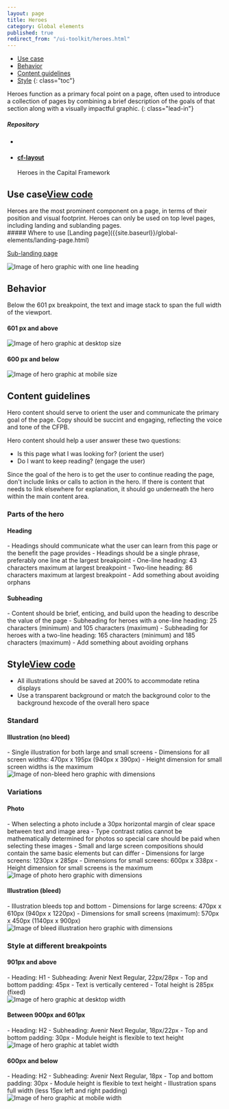 ```yaml
---
layout: page
title: Heroes
category: Global elements
published: true
redirect_from: "/ui-toolkit/heroes.html"
---
```


- [Use case](#use-case)
- [Behavior](#behavior)
- [Content guidelines](#content-guidelines)
- [Style](#style)
 {: class="toc"}

<div class="content-50 content-first">
Heroes function as a primary focal point on a page, often used to introduce a collection of pages by combining a brief description of the goals of that section along with a visually impactful graphic. 
{: class="lead-in"}

</div>

<div class="content-50 content-last">
  <h5 class="repo-list-header">Repository</h5>
  <ul class="repo-list">
    <li>
      <span class="cf-icon cf-icon-github"></span>
    </li>
    <li>
      <a href="https://github.com/cfpb/cf-layout"><h4>cf-layout</h4></a>
      <p>Heroes in the Capital Framework</p>
    </li>
  </ul>
</div> 


<h2 id="use-case">Use case<span class="cf-code-link"><a href="https://github.com/cfpb/capital-framework/blob/master/src/cf-layout/src/cf-layout.less#L618-L620">View code <span class="cf-icon cf-icon-external-link"></span></a></span></h2>


<div class="content-67 content-first">
Heroes are the most prominent component on a page, in terms of their position and visual footprint. Heroes can only be used on top level pages, including landing and sublanding pages.
</div>

<div class="content-33 content-last">
##### Where to use
[Landing page]({{site.baseurl}}/global-elements/landing-page.html)

[Sub-landing page]({{site.baseurl}}/global-elements/sublanding-page.html)

</div>

<div class="content-67 content-first">
<img alt="Image of hero graphic with one line heading" src="../static/img/hero/hero_content_one_line_heading.png"/>
</div>



<h2 id="behavior">Behavior<span class="cf-code-link"></h2>

Below the 601 px breakpoint, the text and image stack to span the full width of the viewport.

<div class="content-75 content-first"> 
<h4>601 px and above</h4> 
<img alt="Image of hero graphic at desktop size" src="../static/img/hero/hero_behavior_desktop.png"/>
</div>

<div class="content-25 content-last"> 
<h4>600 px and below</h4>
<img alt="Image of hero graphic at mobile size" src="../static/img/hero/hero_behavior_mobile.png"/>
</div>

<h2>Content guidelines</h2>
Hero content should serve to orient the user and communicate the primary goal of the page. Copy should be succint and engaging, reflecting the voice and tone of the CFPB. 

Hero content should help a user answer these two questions: 

- Is this page what I was looking for? (orient the user)
- Do I want to keep reading? (engage the user)

Since the goal of the hero is to get the user to continue reading the page, don't include links or calls to action in the hero. If there is content that needs to link elsewhere for explanation, it should go underneath the hero within the main content area.  

<h3> Parts of the hero</h3>

<h4>Heading</h4> 
- Headings should communicate what the user can learn from this page or the benefit the page provides
- Headings should be a single phrase, preferably one line at the largest breakpoint
- One-line heading: 43 characters maximum at largest breakpoint
- Two-line heading: 86 characters maximum at largest breakpoint
- Add something about avoiding orphans

<h4>Subheading</h4>
- Content should be brief, enticing, and build upon the heading to describe the value of the page
- Subheading for heroes with a one-line heading: 25 characters (minimum) and 105 characters (maximum)
- Subheading for heroes with a two-line heading: 165 characters (minimum) and 185 characters (maximum)
- Add something about avoiding orphans
</div>

<h2 id="style">Style<span class="cf-code-link"><a href="https://github.com/cfpb/capital-framework/blob/master/src/cf-layout/src/cf-layout.less#L618-L620">View code <span class="cf-icon cf-icon-external-link"></span></a></span></h2>

- All illustrations should be saved at 200% to accommodate retina displays
- Use a transparent background or match the background color to the background hexcode of the overall hero space

<h3>Standard</h3>

<h4>Illustration (no bleed)</h4>
- Single illustration for both large and small screens
- Dimensions for all screen widths: 470px x 195px (940px x 390px)
- Height dimension for small screen widths is the maximum

<img alt="Image of non-bleed hero graphic with dimensions" src="../static/img/hero/hero_style_size_non_bleed.png"/>

<h3>Variations</h3>

<h4>Photo</h4>
- When selecting a photo include a 30px horizontal margin of clear space between text and image area
- Type contrast ratios cannot be mathematically determined for photos so special care should be paid when selecting these images
- Small and large screen compositions should contain the same basic elements but can differ
- Dimensions for large screens: 1230px x 285px
- Dimensions for small screens: 600px x 338px
- Height dimension for small screens is the maximum 


<img alt="Image of photo hero graphic with dimensions" src="../static/img/hero/hero_style_size_photo.png"/> 

<h4>Illustration (bleed)</h4>
- Illustration bleeds top and bottom
- Dimensions for large screens: 470px x 610px (940px x 1220px)
- Dimensions for small screens (maximum): 570px x 450px (1140px x 900px)

<img alt="Image of bleed illustration hero graphic with dimensions" src="../static/img/hero/hero_style_size_bleed.png"/> 


<h3>Style at different breakpoints</h3>

<h4>901px and above</h4> 
- Heading: H1
- Subheading: Avenir Next Regular, 22px/28px
- Top and bottom padding: 45px
- Text is vertically centered
- Total height is 285px (fixed)

<div class="content-75 content-first"> 
<img alt="Image of hero graphic at desktop width" src="../static/img/hero/hero_style_desktop.png"/>
</div>

<h4>Between 900px and 601px</h4>
- Heading: H2
- Subheading: Avenir Next Regular, 18px/22px
- Top and bottom padding: 30px
- Module height is flexible to text height

<div class="content-50 content-first"> 
<img alt="Image of hero graphic at tablet width" src="../static/img/hero/hero_style_tablet.png"/>
</div>

<h4>600px and below</h4>
- Heading: H2
- Subheading: Avenir Next Regular, 18px
- Top and bottom padding: 30px
- Module height is flexible to text height
- Illustration spans full width (less 15px left and right padding)

<div class="content-25 content-first"> 
<img alt="Image of hero graphic at mobile width" src="../static/img/hero/hero_style_mobile.png"/>
</div>








